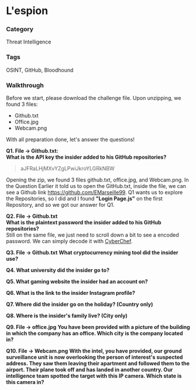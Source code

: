 # L'espion

### Category
Threat Intelligence

### Tags
OSINT, GitHub, Bloodhound

### Walkthrough

Before we start, please download the challenge file. Upon unzipping, we found 3 files:
- Github.txt
- Office.jpg
- Webcam.png

With all preparation done, let's answer the questions!  

**Q1. File -> Github.txt:**   
**What is the API key the insider added to his GitHub repositories?**  

> aJFRaLHjMXvYZgLPwiJkroYLGRkNBW

Opening the zip, we found 3 files github.txt, office.jpg, and Webcam.png. In the Question Earlier it told us to open the GitHub.txt, inside the file, we can see a Github link https://github.com/EMarseille99. Q1 wants us to explore the Repositories, so I did and I found **"Login Page.js"** on the first Repository, and so we got our answer for Q1.


**Q2. File -> Github.txt**<br />
**What is the plaintext password the insider added to his GitHub repositories?**<br />
Still on the same file, we just need to scroll down a bit to see a encoded password. We can simply decode it with [CyberChef](https://gchq.github.io/CyberChef/).


**Q3. File -> Github.txt**
**What cryptocurrency mining tool did the insider use?**

**Q4. What university did the insider go to?**

**Q5. What gaming website the insider had an account on?**

**Q6. What is the link to the insider Instagram profile?**

**Q7. Where did the insider go on the holiday? (Country only)**

**Q8. Where is the insider's family live? (City only)**

**Q9. File -> office.jpg**
**You have been provided with a picture of the building in which the company has an office. Which city is the company located in?**

**Q10. File -> Webcam.png**
**With the intel, you have provided, our ground surveillance unit is now overlooking the person of interest's suspected address. They saw them leaving their apartment and followed them to the airport. Their plane took off and has landed in another country. Our intelligence team spotted the target with this IP camera. Which state is this camera in?**
